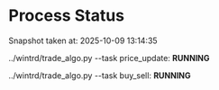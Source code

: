 # Process Status

Snapshot taken at: 2025-10-09 13:14:35

../wintrd/trade_algo.py --task price_update: **RUNNING**

../wintrd/trade_algo.py --task buy_sell: **RUNNING**

